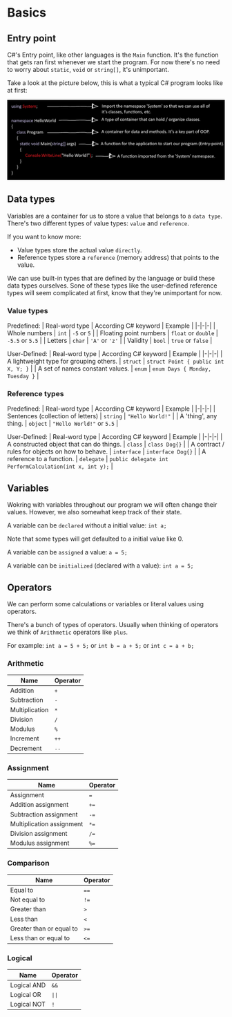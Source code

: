# Basics
## Entry point
C#'s Entry point, like other languages is the `Main` function. It's the function that gets ran first whenever we start the program. For now there's no need to worry about `static`, `void` or `string[]`, it's unimportant.

Take a look at the picture below, this is what a typical C# program looks like at first:

![Entry](/Programming_Foundations/CSharp/Images/Entry.png)

## Data types
Variables are a container for us to store a value that belongs to a `data type`. There's two different types of value types: `value` and `reference`.

If you want to know more:
- Value types store the actual value `directly`.
- Reference types store a `reference` (memory address) that points to the value.

We can use built-in types that are defined by the language or build these data types ourselves. Sone of these types like the user-defined reference types will seem complicated at first, know that they're unimportant for now.

### Value types
Predefined:
| Real-word type | According C# keyword | Example |
|-|-|-|
| Whole numbers | `int` | `-5` or `5` |
| Floating point numbers | `float` or `double` | `-5.5` or `5.5` |
| Letters | `char` | `'A'` or `'z'` |
| Validity | `bool` | `true` or `false` |

User-Defined:
| Real-word type | According C# keyword | Example |
|-|-|-|
| A lightweight type for grouping others. | `struct` | `struct Point { public int X, Y; }` |
| A set of names constant values. | `enum` | `enum Days { Monday, Tuesday }` |

### Reference types
Predefined:
| Real-word type | According C# keyword | Example |
|-|-|-|
| Sentences (collection of letters) | `string` | `"Hello World!"` |
| A 'thing', any thing. | `object` | `"Hello World!"` or `5.5` |

User-Defined:
| Real-word type | According C# keyword | Example |
|-|-|-|
| A constructed object that can do things. | `class` | `class Dog{}` |
| A contract / rules for objects on how to behave. | `interface` | `interface Dog{}` |
| A reference to a function. | `delegate` | `public delegate int PerformCalculation(int x, int y);` |

## Variables
Wokring with variables throughout our program we will often change their values. However, we also somewhat keep track of their state.

A variable can be `declared` without a initial value:
`int a;`

Note that some types will get defaulted to a initial value like 0.

A variable can be `assigned` a value:
`a = 5;`

A variable can be `initialized` (declared with a value):
`int a = 5;`

## Operators
We can perform some calculations or variables or literal values using operators.

There's a bunch of types of operators. Usually when thinking of operators we think of `Arithmetic` operators like `plus`.

For example: `int a = 5 + 5;` or `int b = a + 5;` or `int c = a + b;`

### Arithmetic
| Name | Operator |
|-|-|
| Addition | `+` |
| Subtraction | `-` |
| Multiplication | `*` |
| Division | `/` |
| Modulus | `%` |
| Increment | `++` |
| Decrement | `--` |

### Assignment
| Name | Operator |
|-|-|
| Assignment | `=` |
| Addition assignment | `+=` |
| Subtraction assignment | `-=` |
| Multiplication assignment | `*=` |
| Division assignment | `/=` |
| Modulus assignment | `%=` |

### Comparison
| Name | Operator |
|-|-|
| Equal to | `==` |
| Not equal to | `!=` |
| Greater than | `>` |
| Less than | `<` |
| Greater than or equal to | `>=` |
| Less than or equal to | `<=` |

### Logical
| Name | Operator |
|-|-|
| Logical AND | `&&` |
| Logical OR | `\|\|` |
| Logical NOT | `!` |
